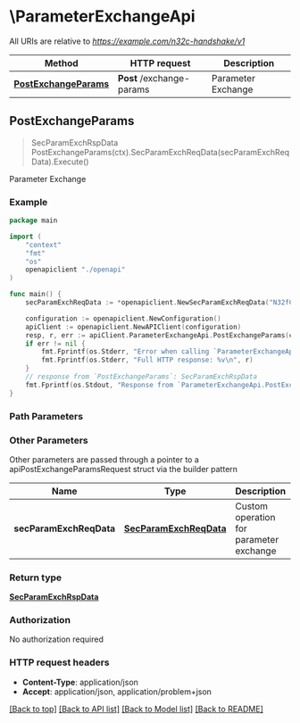 # \ParameterExchangeApi

All URIs are relative to *https://example.com/n32c-handshake/v1*

Method | HTTP request | Description
------------- | ------------- | -------------
[**PostExchangeParams**](ParameterExchangeApi.md#PostExchangeParams) | **Post** /exchange-params | Parameter Exchange



## PostExchangeParams

> SecParamExchRspData PostExchangeParams(ctx).SecParamExchReqData(secParamExchReqData).Execute()

Parameter Exchange

### Example

```go
package main

import (
    "context"
    "fmt"
    "os"
    openapiclient "./openapi"
)

func main() {
    secParamExchReqData := *openapiclient.NewSecParamExchReqData("N32fContextId_example") // SecParamExchReqData | Custom operation for parameter exchange

    configuration := openapiclient.NewConfiguration()
    apiClient := openapiclient.NewAPIClient(configuration)
    resp, r, err := apiClient.ParameterExchangeApi.PostExchangeParams(context.Background()).SecParamExchReqData(secParamExchReqData).Execute()
    if err != nil {
        fmt.Fprintf(os.Stderr, "Error when calling `ParameterExchangeApi.PostExchangeParams``: %v\n", err)
        fmt.Fprintf(os.Stderr, "Full HTTP response: %v\n", r)
    }
    // response from `PostExchangeParams`: SecParamExchRspData
    fmt.Fprintf(os.Stdout, "Response from `ParameterExchangeApi.PostExchangeParams`: %v\n", resp)
}
```

### Path Parameters



### Other Parameters

Other parameters are passed through a pointer to a apiPostExchangeParamsRequest struct via the builder pattern


Name | Type | Description  | Notes
------------- | ------------- | ------------- | -------------
 **secParamExchReqData** | [**SecParamExchReqData**](SecParamExchReqData.md) | Custom operation for parameter exchange | 

### Return type

[**SecParamExchRspData**](SecParamExchRspData.md)

### Authorization

No authorization required

### HTTP request headers

- **Content-Type**: application/json
- **Accept**: application/json, application/problem+json

[[Back to top]](#) [[Back to API list]](../README.md#documentation-for-api-endpoints)
[[Back to Model list]](../README.md#documentation-for-models)
[[Back to README]](../README.md)

